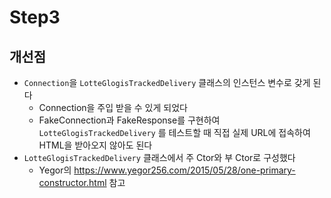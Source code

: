 # Step3

## 개선점

- `Connection`을 `LotteGlogisTrackedDelivery` 클래스의 인스턴스 변수로 갖게 된다
    - Connection을 주입 받을 수 있게 되었다
    - FakeConnection과 FakeResponse를 구현하여 `LotteGlogisTrackedDelivery` 를 테스트할 때 직접 실제 URL에 접속하여 HTML을
      받아오지
      않아도 된다
- `LotteGlogisTrackedDelivery` 클래스에서 주 Ctor와 부 Ctor로 구성했다
    - Yegor의 https://www.yegor256.com/2015/05/28/one-primary-constructor.html 참고